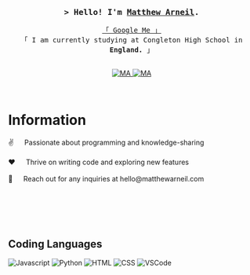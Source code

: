 <!-- Intro -->
<h3 align="center">
        <samp>&gt; Hello! I'm
                <b><a target="_blank" href="https://matthewarneil.com">Matthew Arneil</a></b>.
        </samp>
</h3>


<p align="center"> 
  <samp>
    <a href="https://www.google.com/search?q=Matthew+Arneil">「 Google Me 」</a>
    <br>
    「 I am currently studying at Congleton High School in <b>England.</b> 」
    <br>
    <br>
  </samp>
</p>

<p align="center">
 <a href="https://matthewarneil.com" target="blank">
  <img src="https://img.shields.io/badge/Website-DC143C?style=for-the-badge&logo=medium&logoColor=white" alt="MA" />
 </a>
 <a href="https://linkedin.com/in/matthew-arneil" target="_blank">
  <img src="https://img.shields.io/badge/LinkedIn-0077B5?style=for-the-badge&logo=linkedin&logoColor=white" alt="MA"/>
 </a>
</p>
<br />

<!-- About Section -->
 # Information
 
<p>
✌️   Passionate about programming and knowledge-sharing<br/><br/>
❤️   Thrive on writing code and exploring new features<br/><br/>
💬   Reach out for any inquiries at hello@matthewarneil.com<br/><br/>

</p>

<br/>
<br/>
<br/>

## Coding Languages

![Javascript](https://img.shields.io/badge/Javascript-F0DB4F?style=for-the-badge&labelColor=blue&logo=javascript&logoColor=F0DB4F)
![Python](https://img.shields.io/badge/python-3670A0?style=for-the-badge&logo=python&logoColor=ffdd54)
![HTML](https://img.shields.io/badge/HTML5-E34F26?style=for-the-badge&logo=html5&logoColor=white)
![CSS](https://img.shields.io/badge/CSS-E34F26?style=for-the-badge&logo=css&logoColor=blue)
![VSCode](https://img.shields.io/badge/Visual_Studio-0078d7?style=for-the-badge&logo=visual%20studio&logoColor=white)


<br/>
